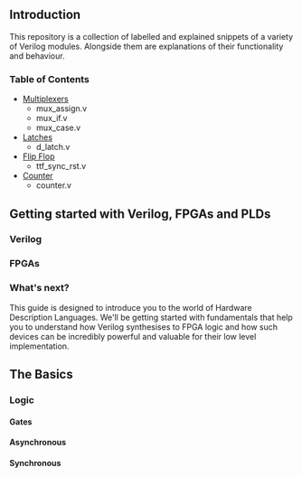 ## Introduction

This repository is a collection of labelled and explained snippets of a variety of Verilog modules. Alongside them are explanations of their functionality and behaviour.

### Table of Contents

* [Multiplexers](../Examples/Multiplexers)
    * mux_assign.v
    * mux_if.v
    * mux_case.v
* [Latches](../Examples/Latches)
    * d_latch.v
* [Flip Flop](../Examples/Flip_Flop)
    * ttf_sync_rst.v
* [Counter](../Examples/Counter)
    * counter.v

## Getting started with Verilog, FPGAs and PLDs

### Verilog

### FPGAs

### What's next?

This guide is designed to introduce you to the world of Hardware Description Languages. We'll be getting started with fundamentals that help you to understand how Verilog synthesises to FPGA logic and how such devices can be incredibly powerful and valuable for their low level implementation.

## The Basics

### Logic

#### Gates

#### Asynchronous  

#### Synchronous
